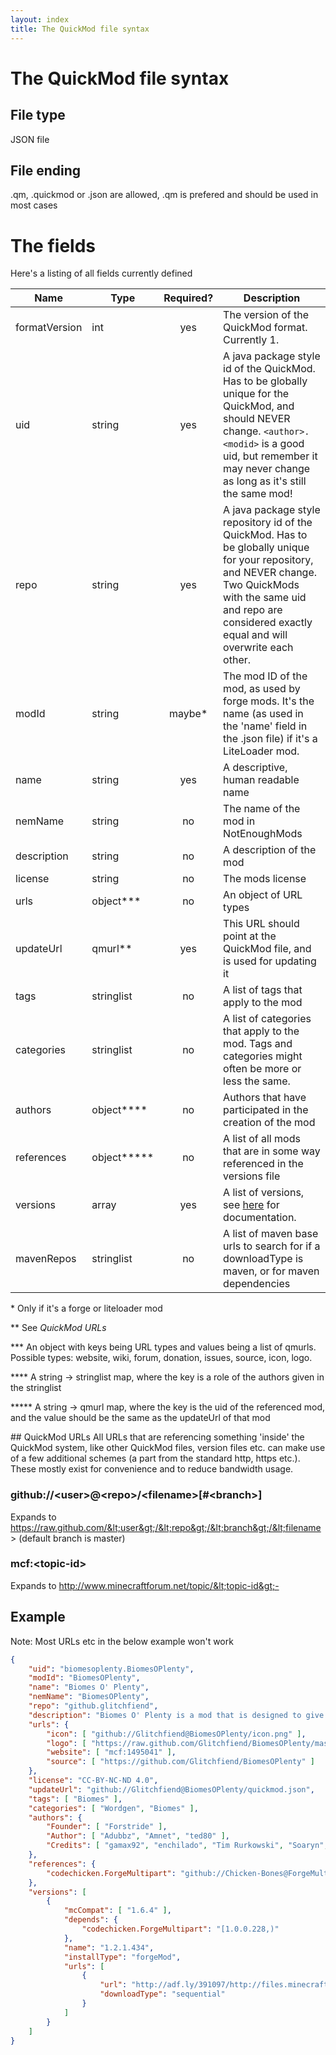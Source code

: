 ```yaml
---
layout: index
title: The QuickMod file syntax
---
```


# The QuickMod file syntax

## File type

JSON file

## File ending

.qm, .quickmod or .json are allowed, .qm is prefered and should be used in most cases

# The fields

Here's a listing of all fields currently defined

Name         | Type           | Required? | Description 
------------ | -------------- |:---------:| ------------
formatVersion | int           | yes       | The version of the QuickMod format. Currently 1.
uid          | string         | yes       | A java package style id of the QuickMod. Has to be globally unique for the QuickMod, and should NEVER change. `<author>.<modid>` is a good uid, but remember it may never change as long as it's still the same mod!
repo         | string         | yes       | A java package style repository id of the QuickMod. Has to be globally unique for your repository, and NEVER change. Two QuickMods with the same uid and repo are considered exactly equal and will overwrite each other.
modId        | string         | maybe\*   | The mod ID of the mod, as used by forge mods. It's the name (as used in the 'name' field in the .json file) if it's a LiteLoader mod.
name         | string         | yes       | A descriptive, human readable name
nemName      | string         | no        | The name of the mod in NotEnoughMods
description  | string         | no        | A description of the mod
license      | string         | no        | The mods license
urls         | object\*\*\*   | no        | An object of URL types
updateUrl    | qmurl\*\*      | yes       | This URL should point at the QuickMod file, and is used for updating it
tags         | stringlist     | no        | A list of tags that apply to the mod
categories   | stringlist     | no        | A list of categories that apply to the mod. Tags and categories might often be more or less the same.
authors      | object\*\*\*\* | no        | Authors that have participated in the creation of the mod
references   | object\*\*\*\*\* | no        | A list of all mods that are in some way referenced in the versions file
versions     | array          | yes       | A list of versions, see [here](qm_versions_spec.markdown) for documentation.
mavenRepos   | stringlist     | no        | A list of maven base urls to search for if a downloadType is maven, or for maven dependencies

\* Only if it's a forge or liteloader mod

\*\* See _QuickMod URLs_

\*\*\* An object with keys being URL types and values being a list of qmurls. Possible types: website, wiki, forum, donation, issues, source, icon, logo.

\*\*\*\* A string -> stringlist map, where the key is a role of the authors given in the stringlist

\*\*\*\*\* A string -> qmurl map, where the key is the uid of the referenced mod, and the value should be the same as the updateUrl of that mod

<a id="qmurl">
## QuickMod URLs
</a>
All URLs that are referencing something 'inside' the QuickMod system, like other QuickMod files, version files etc. can make use of a few additional schemes (a part from the standard http, https etc.).
These mostly exist for convenience and to reduce bandwidth usage.

### github://&lt;user&gt;@&lt;repo&gt;/&lt;filename&gt;[#&lt;branch&gt;]

Expands to https://raw.github.com/&lt;user&gt;/&lt;repo&gt;/&lt;branch&gt;/&lt;filename&gt; (default branch is master)

### mcf:&lt;topic-id&gt;

Expands to http://www.minecraftforum.net/topic/&lt;topic-id&gt;-

## Example

Note: Most URLs etc in the below example won't work

```json
{
    "uid": "biomesoplenty.BiomesOPlenty",
    "modId": "BiomesOPlenty",
    "name": "Biomes O' Plenty",
    "nemName": "BiomesOPlenty",
    "repo": "github.glitchfiend",
    "description": "Biomes O' Plenty is a mod that is designed to give players a better Minecraft world to explore, and more of a reason to explore it in the first place. There are a lot of realistic biomes, some fantasy biomes, and other cool things we've added to the mod.",
    "urls": {
        "icon": [ "github://Glitchfiend@BiomesOPlenty/icon.png" ],
        "logo": [ "https://raw.github.com/Glitchfiend/BiomesOPlenty/master/logo.png" ],
        "website": [ "mcf:1495041" ],
        "source": [ "https://github.com/Glitchfiend/BiomesOPlenty" ]
    },
    "license": "CC-BY-NC-ND 4.0",
    "updateUrl": "github://Glitchfiend@BiomesOPlenty/quickmod.json",
    "tags": [ "Biomes" ],
    "categories": [ "Wordgen", "Biomes" ],
    "authors": {
        "Founder": [ "Forstride" ],
        "Author": [ "Adubbz", "Amnet", "ted80" ],
        "Credits": [ "gamax92", "enchilado", "Tim Rurkowski", "Soaryn", "MineModder2000" ]
    },
    "references": {
        "codechicken.ForgeMultipart": "github://Chicken-Bones@ForgeMultipart/FMP.json"
    },
    "versions": [
        {
            "mcCompat": [ "1.6.4" ],
            "depends": {
                "codechicken.ForgeMultipart": "[1.0.0.228,)"
            },
            "name": "1.2.1.434",
            "installType": "forgeMod",
            "urls": [
                {
                    "url": "http://adf.ly/391097/http://files.minecraftforge.net/BiomesOPlenty/BiomesOPlenty-universal-1.6.4-1.2.1.434.jar",
                    "downloadType": "sequential"
                }
            ]
        }
    ]
}
```
